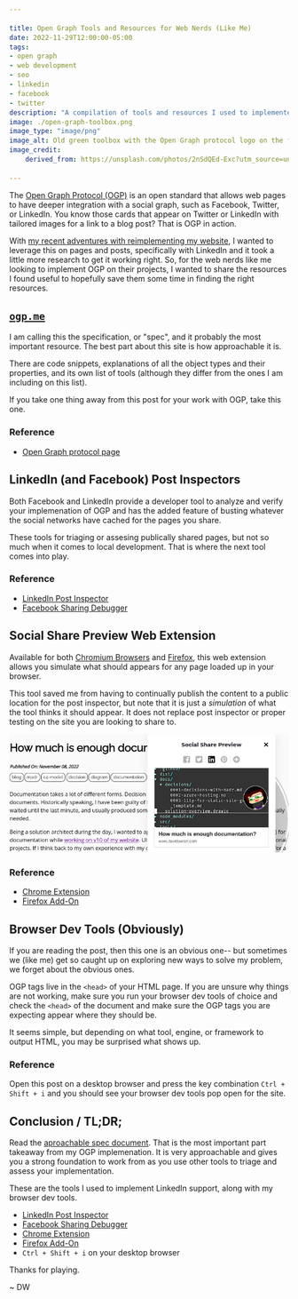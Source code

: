 ```yaml
---

title: Open Graph Tools and Resources for Web Nerds (Like Me)
date: 2022-11-29T12:00:00-05:00
tags:
- open graph
- web development
- seo
- linkedin
- facebook
- twitter
description: "A compilation of tools and resources I used to implemented the Open Graph Protocol (OGP) for my website to make posts and pages more engaging on LinkedIn and other social networks."
image: ./open-graph-toolbox.png
image_type: "image/png"
image_alt: Old green toolbox with the Open Graph protocol logo on the front, and with a red metal toolbox behind it with Open Graph protocol logo on the top of the lid. 
image_credit:
    derived_from: https://unsplash.com/photos/2nSdQEd-Exc?utm_source=unsplash&utm_medium=referral&utm_content=creditShareLink
  
---
```


[1]: https://ogp.me
[2]: https://github.com/davidwesst/website/releases
[3]: https://chrome.google.com/webstore/detail/social-share-preview/ggnikicjfklimmffbkhknndafpdlabib
[4]: https://addons.mozilla.org/en-US/firefox/addon/social-share-preview/
[5]: https://www.linkedin.com/post-inspector/
[6]: https://developers.facebook.com/tools/debug/

The [Open Graph Protocol (OGP)][1] is an open standard that allows web pages to have deeper integration with a social graph, such as Facebook, Twitter, or LinkedIn. You know those cards that appear on Twitter or LinkedIn with tailored images for a link to a blog post? That is OGP in action.

With [my recent adventures with reimplementing my website][2], I wanted to leverage this on pages and posts, specifically with LinkedIn and it took a little more research to get it working right. So, for the web nerds like me looking to implement OGP on their projects, I wanted to share the resources I found useful to hopefully save them some time in finding the right resources.

## [`ogp.me`][1]

I am calling this the specification, or "spec", and it probably the most important resource. The best part about this site is how approachable it is. 

There are code snippets, explanations of all the object types and their properties, and its own list of tools (although they differ from the ones I am including on this list).

If you take one thing away from this post for your work with OGP, take this one.

### Reference

- [Open Graph protocol page][1]

## LinkedIn (and Facebook) Post Inspectors

Both Facebook and LinkedIn provide a developer tool to analyze and verify your implemenation of OGP and has the added feature of busting whatever the social networks have cached for the pages you share. 

These tools for triaging or assesing publically shared pages, but not so much when it comes to local development. That is where the next tool comes into play.

### Reference

- [LinkedIn Post Inspector][5]
- [Facebook Sharing Debugger][6]

## Social Share Preview Web Extension

Available for both [Chromium Browsers][3] and [Firefox][4], this web extension allows you simulate what should appears for any page loaded up in your browser.

This tool saved me from having to continually publish the content to a public location for the post inspector, but note that it is just a _simulation_ of what the tool thinks it should appear. It does not replace post inspector or proper testing on the site you are looking to share to.

![A window displaying a preview of what a LinkedIn post of the 'How much is enough documentation?' blog post on davidwesst.com](./social-share-preview-example.png)

### Reference

- [Chrome Extension][3]
- [Firefox Add-On][4]

## Browser Dev Tools (Obviously)

If you are reading the post, then this one is an obvious one-- but sometimes we (like me) get so caught up on exploring new ways to solve my problem, we forget about the obvious ones.

OGP tags live in the `<head>` of your HTML page. If you are unsure why things are not working, make sure you run your browser dev tools of choice and check the `<head>` of the document and make sure the OGP tags you are expecting appear where they should be.

It seems simple, but depending on what tool, engine, or framework to output HTML, you may be surprised what shows up.

### Reference

Open this post on a desktop browser and press the key combination `Ctrl + Shift + i` and you should see your browser dev tools pop open for the site.

## Conclusion / TL;DR;

Read the [aproachable spec document][1]. That is the most important part takeaway from my OGP implemenation. It is very approachable and gives you a strong foundation to work from as you use other tools to triage and assess your implementation.

These are the tools I used to implement LinkedIn support, along with my browser dev tools. 

- [LinkedIn Post Inspector][5]
- [Facebook Sharing Debugger][6]
- [Chrome Extension][3]
- [Firefox Add-On][4]
- `Ctrl + Shift + i` on your desktop browser

Thanks for playing.

~ DW

